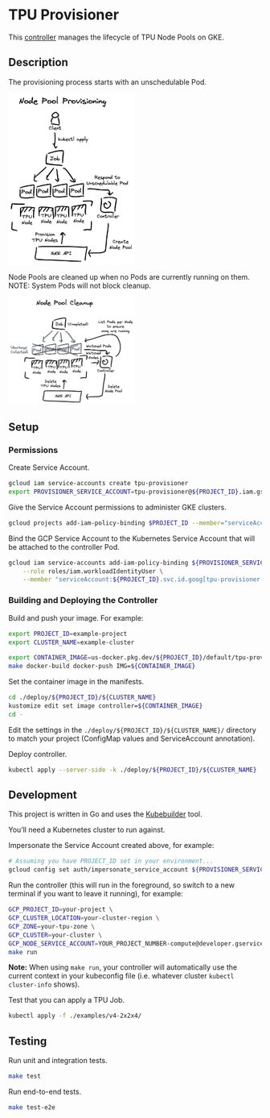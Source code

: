 # TPU Provisioner

This [controller](https://kubernetes.io/docs/concepts/architecture/controller/) manages the lifecycle of TPU Node Pools on GKE.

## Description

The provisioning process starts with an unschedulable Pod.

<img src="./docs/provisioning.excalidraw.png" width="50%"></img>

Node Pools are cleaned up when no Pods are currently running on them. NOTE: System Pods will not block cleanup.

<img src="./docs/cleanup.excalidraw.png" width="50%"></img>

## Setup

### Permissions

Create Service Account.

```sh
gcloud iam service-accounts create tpu-provisioner
export PROVISIONER_SERVICE_ACCOUNT=tpu-provisioner@${PROJECT_ID}.iam.gserviceaccount.com
```

Give the Service Account permissions to administer GKE clusters.

```bash
gcloud projects add-iam-policy-binding $PROJECT_ID --member="serviceAccount:${PROVISIONER_SERVICE_ACCOUNT}" --role='roles/container.clusterAdmin'
```

Bind the GCP Service Account to the Kubernetes Service Account that will be attached to the controller Pod.

```sh
gcloud iam service-accounts add-iam-policy-binding ${PROVISIONER_SERVICE_ACCOUNT} \
    --role roles/iam.workloadIdentityUser \
    --member "serviceAccount:${PROJECT_ID}.svc.id.goog[tpu-provisioner-system/tpu-provisioner-controller-manager]"
```

### Building and Deploying the Controller

Build and push your image. For example:

```bash
export PROJECT_ID=example-project
export CLUSTER_NAME=example-cluster
```

```bash
export CONTAINER_IMAGE=us-docker.pkg.dev/${PROJECT_ID}/default/tpu-provisioner:$(git rev-parse --short HEAD)
make docker-build docker-push IMG=${CONTAINER_IMAGE}
```

Set the container image in the manifests.

```bash
cd ./deploy/${PROJECT_ID}/${CLUSTER_NAME}
kustomize edit set image controller=${CONTAINER_IMAGE}
cd -
```

Edit the settings in the `./deploy/${PROJECT_ID}/${CLUSTER_NAME}/` directory to match your project (ConfigMap values and ServiceAccount annotation).

Deploy controller.

```sh
kubectl apply --server-side -k ./deploy/${PROJECT_ID}/${CLUSTER_NAME}
```

## Development

This project is written in Go and uses the [Kubebuilder](https://book.kubebuilder.io/) tool.

You’ll need a Kubernetes cluster to run against.

Impersonate the Service Account created above, for example:

```bash
# Assuming you have PROJECT_ID set in your environment...
gcloud config set auth/impersonate_service_account ${PROVISIONER_SERVICE_ACCOUNT}
```

Run the controller (this will run in the foreground, so switch to a new terminal if you want to leave it running), for example:

```bash
GCP_PROJECT_ID=your-project \
GCP_CLUSTER_LOCATION=your-cluster-region \
GCP_ZONE=your-tpu-zone \
GCP_CLUSTER=your-cluster \
GCP_NODE_SERVICE_ACCOUNT=YOUR_PROJECT_NUMBER-compute@developer.gserviceaccount.com \
make run
```

**Note:** When using `make run`, your controller will automatically use the current context in your kubeconfig file (i.e. whatever cluster `kubectl cluster-info` shows).

Test that you can apply a TPU Job.

```bash
kubectl apply -f ./examples/v4-2x2x4/
```

## Testing

Run unit and integration tests.

```bash
make test
```

Run end-to-end tests.

```bash
make test-e2e
```
